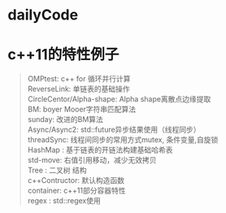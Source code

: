 
# dailyCode
c++11的特性例子
====
>OMPtest: c++ for 循环并行计算<br>
>ReverseLink: 单链表的基础操作<br>
>CircleCentor/Alpha-shape: Alpha shape离散点边缘提取<br>
>BM: boyer Mooer字符串匹配算法<br>
>sunday: 改进的BM算法<br>
>Async/Async2: std::future异步结果使用（线程同步）<br>
>threadSync: 线程间同步的常用方式mutex, 条件变量,自旋锁<br>
>HashMap : 基于链表的开链法构建基础哈希表<br>
>std-move: 右值引用移动，减少无效拷贝<br>
>Tree    : 二叉树 结构<br>
>c++Contructor: 默认构造函数<br>
>container:   c++11部分容器特性<br>
>regex    :   std::regex使用
